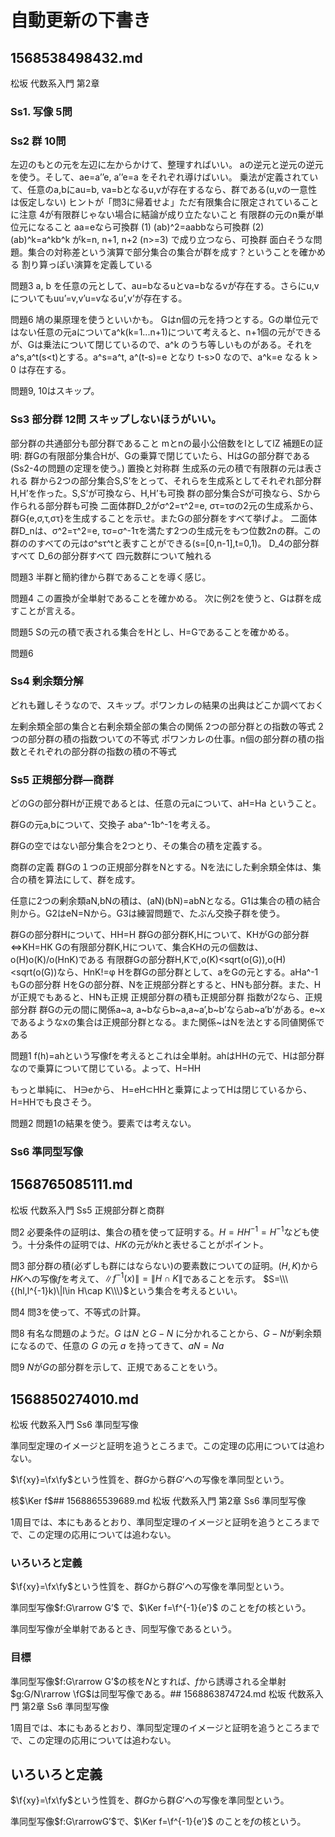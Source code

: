# 自動更新の下書き

## 1568538498432.md

松坂 代数系入門 第2章

### Ss1. 写像 5問

### Ss2 群 10問

左辺のもとの元を左辺に左からかけて、整理すればいい。
aの逆元と逆元の逆元を使う。そして、ae=a’’e, a’’e=a をそれぞれ導けばいい。
乗法が定義されていて、任意のa,bにau=b, va=bとなるu,vが存在するなら、群である(u,vの一意性は仮定しない)
ヒントが「問3に帰着せよ」ただ有限集合に限定されていることに注意
4が有限群じゃない場合に結論が成り立たないこと
有限群の元のn乗が単位元になること
aa=eなら可換群
(1) (ab)^2=aabbなら可換群 (2) (ab)^k=a^kb^k がk=n, n+1, n+2 (n>=3) で成り立つなら、可換群
面白そうな問題。集合の対称差という演算で部分集合の集合が群を成す？ということを確かめる
割り算っぽい演算を定義している

問題3
a, b を任意の元として、au=bなるuとva=bなるvが存在する。さらにu,vについてもuu’=v,v’u=vなるu’,v’が存在する。

問題6 鳩の巣原理を使うといいかも。
Gはn個の元を持つとする。Gの単位元ではない任意の元aについてa^k(k=1...n+1)について考えると、n+1個の元ができるが、Gは乗法について閉じているので、a^k のうち等しいものがある。それをa^s,a^t(s<t)とする。a^s=a^t, a^(t-s)=e となり t-s>0 なので、a^k=e なる k > 0 は存在する。

問題9, 10はスキップ。

### Ss3 部分群 12問 スキップしないほうがいい。

部分群の共通部分も部分群であること
mとnの最小公倍数をlとしてlZ
補題Eの証明: 群Gの有限部分集合Hが、Gの乗算で閉じていたら、HはGの部分群である(Ss2-4の問題の定理を使う。)
置換と対称群
生成系の元の積で有限群の元は表される
群から2つの部分集合S,S’をとって、それらを生成系としてそれぞれ部分群H,H’を作った。S,S’が可換なら、H,H’も可換
群の部分集合Sが可換なら、Sから作られる部分群も可換
二面体群D_2がσ^2=τ^2=e, στ=τσの2元の生成系から、群G{e,σ,τ,στ}を生成することを示せ。またGの部分群をすべて挙げよ。
二面体群D_nは、σ^2=τ^2=e, τσ=σ^-1τを満たす2つの生成元をもつ位数2nの群。この群ののすべての元はσ^sτ^tと表すことができる(s=[0,n-1],t=0,1)。
D_4の部分群すべて
D_6の部分群すべて
四元数群について触れる

問題3
半群と簡約律から群であることを導く感じ。

問題4
この置換が全単射であることを確かめる。
次に例2を使うと、Gは群を成すことが言える。

問題5
Sの元の積で表される集合をHとし、H=Gであることを確かめる。

問題6

### Ss4 剰余類分解

どれも難しそうなので、スキップ。ポワンカレの結果の出典はどこか調べておく

左剰余類全部の集合と右剰余類全部の集合の関係
2つの部分群との指数の等式
2つの部分群の積の指数ついての不等式
ポワンカレの仕事。n個の部分群の積の指数とそれぞれの部分群の指数の積の不等式

### Ss5 正規部分群—商群

どのGの部分群Hが正規であるとは、任意の元aについて、aH=Ha ということ。

群Gの元a,bについて、交換子 aba^-1b^-1を考える。

群Gの空ではない部分集合を2つとり、その集合の積を定義する。

商群の定義
群Gの１つの正規部分群をNとする。Nを法にした剰余類全体は、集合の積を算法にして、群を成す。

任意に2つの剰余類aN,bNの積は、(aN)(bN)=abNとなる。G1は集合の積の結合則から。G2はeN=Nから。G3は練習問題で、たぶん交換子群を使う。

群Gの部分群Hについて、HH=H
群Gの部分群K,Hについて、KHがGの部分群⇔KH=HK
Gの有限部分群K,Hについて、集合KHの元の個数は、o(H)o(K)/o(HnK)である
有限群Gの部分群H,Kで,o(K)<sqrt(o(G)),o(H)<sqrt(o(G))なら、HnK!=φ
Hを群Gの部分群として、aをGの元とする。aHa^-1もGの部分群
HをGの部分群、Nを正規部分群とすると、HNも部分群。また、Hが正規でもあると、HNも正規
正規部分群の積も正規部分群
指数が2なら、正規部分群
群Gの元の間に関係a~a, a~bならb~a,a~a’,b~b’ならab~a’b’がある。e~xであるようなxの集合は正規部分群となる。また関係~はNを法とする同値関係である

問題1
f(h)=ahという写像fを考えるとこれは全単射。ahはHHの元で、Hは部分群なので乗算について閉じている。よって、H=HH

もっと単純に、
H∋eから、 H=eH⊂HHと乗算によってHは閉じているから、H=HHでも良さそう。

問題2 問題1の結果を使う。要素では考えない。

### Ss6 準同型写像

## 1568765085111.md

松坂 代数系入門 Ss5 正規部分群と商群

問2 必要条件の証明は、集合の積を使って証明する。$H=HH^{-1}=H^{-1}$なども使う。十分条件の証明では、$HK$の元が$kh$と表せることがポイント。

問3 部分群の積(必ずしも群にはならない)の要素数についての証明。$(H,K)$から$HK$への写像$f$を考えて、$\|f^{-1}(x)\|=\|H \cap K\|$であることを示す。
$S=\\\{(hl,l^{-1}k)\|l\in H\cap K\\\}$という集合を考えるといい。

問4 問3を使って、不等式の計算。

問8 有名な問題のようだ。$G$ は$N$ と$G-N$ に分かれることから、$G-N$が剰余類になるので、任意の $G$ の元 $a$ を持ってきて、$aN=Na$

問9 $N$が$G$の部分群を示して、正規であることをいう。

## 1568850274010.md
松坂 代数系入門 Ss6 準同型写像

準同型定理のイメージと証明を追うところまで。この定理の応用については追わない。

$\f{xy}=\fx\fy$という性質を、群$G$から群$G’$への写像を準同型という。

核$\Ker f$## 1568865539689.md
松坂 代数系入門 第2章 Ss6 準同型写像

1周目では、本にもあるとおり、準同型定理のイメージと証明を追うところまでで、この定理の応用については追わない。

### いろいろと定義

$\f{xy}=\fx\fy$という性質を、群$G$から群$G’$への写像を準同型という。

準同型写像$f:G\rarrow G’$
で、$\Ker f=\f^{-1}{e’}$ のことを$f$の核という。

準同型写像が全単射であるとき、同型写像であるという。

### 目標

準同型写像$f:G\rarrow G’$の核を$N$とすれば、$f$から誘導される全単射$g:G/N\rarrow \fG$は同型写像である。## 1568863874724.md
松坂 代数系入門 第2章 Ss6 準同型写像

1周目では、本にもあるとおり、準同型定理のイメージと証明を追うところまでで、この定理の応用については追わない。

## いろいろと定義

$\f{xy}=\fx\fy$という性質を、群$G$から群$G’$への写像を準同型という。

準同型写像$f:G\rarrowG’$で、$\Ker f=\f^{-1}{e’}$ のことを$f$の核という。